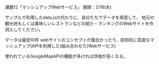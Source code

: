 課題12「マッシュアップWebサービス」
期限：2/18(木)


サンプルで利用したdata.jsの代わりに、自分たちでデータを用意して、
地元の観光地もしくは美味しいレストランなどの紹介・ランキングのWebサイトを作詞えしてください。


データは最低10件
webサイトのコンセプトが面白かったり、技術的に高度なマッシュアップ(APIを利用した(組み合わせた)Webサービス)


使われているGoogleMapAPIの機能が多ければ評価が高くなる。